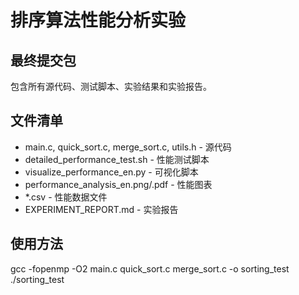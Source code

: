 # 排序算法性能分析实验

## 最终提交包

包含所有源代码、测试脚本、实验结果和实验报告。

## 文件清单
- main.c, quick_sort.c, merge_sort.c, utils.h - 源代码
- detailed_performance_test.sh - 性能测试脚本
- visualize_performance_en.py - 可视化脚本
- performance_analysis_en.png/.pdf - 性能图表
- *.csv - 性能数据文件
- EXPERIMENT_REPORT.md - 实验报告

## 使用方法
gcc -fopenmp -O2 main.c quick_sort.c merge_sort.c -o sorting_test
./sorting_test
